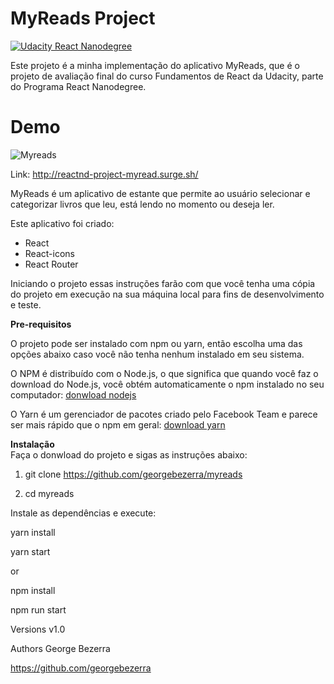 # MyReads Project

[![Udacity React Nanodegree](https://github.com/georgebezerra/reactnd-project-myreads/blob/master/src/icons/udacity_reactnd.svg)](https://www.udacity.com/course/react-nanodegree--nd019)


Este projeto é a minha implementação do aplicativo MyReads, que é o projeto de avaliação final do curso Fundamentos de React da Udacity,
parte do Programa React Nanodegree.  
  
  # Demo 
  
  ![Myreads](https://github.com/georgebezerra/reactnd-project-myreads/blob/master/src/icons/myreads.gif)
  
  Link: http://reactnd-project-myread.surge.sh/

MyReads é um aplicativo de estante que permite ao usuário selecionar e categorizar livros que leu, está lendo no momento ou deseja ler.
  
Este aplicativo foi criado:  

* React  
* React-icons  
* React Router  
 
Iniciando o projeto
essas instruções farão com que você tenha uma cópia do projeto em execução na sua máquina local para fins de desenvolvimento e teste.

**Pre-requisitos**

O projeto pode ser instalado com npm ou yarn, então escolha uma das opções abaixo caso você não tenha nenhum instalado em seu sistema.

O NPM é distribuído com o Node.js, o que significa que quando você faz o download do Node.js, você obtém automaticamente o npm instalado no seu computador: [donwload nodejs](https://nodejs.org/en/download/)

O Yarn é um gerenciador de pacotes criado pelo Facebook Team e parece ser mais rápido que o npm em geral:
[download yarn](https://yarnpkg.com/en/docs/install#debian-stable)


**Instalação**  
Faça o donwload do projeto e sigas as instruções abaixo:

1. git clone https://github.com/georgebezerra/myreads  

2. cd myreads

Instale as dependências e execute:

yarn install  

yarn start

or

npm install  

npm run start

Versions
v1.0

Authors
George Bezerra

https://github.com/georgebezerra
